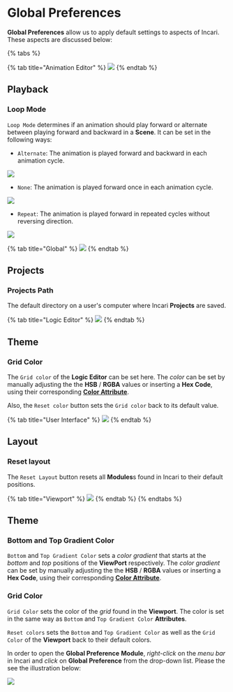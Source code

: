 # Global Preferences 
**Global Preferences** allow us to apply default settings to aspects of Incari. These aspects are discussed below:

{% tabs %}

{% tab title="Animation Editor" %}
![](../.gitbook/assets/interface/global-preferences/animation-editor.png)
{% endtab %}

## Playback
### Loop Mode 
`Loop Mode` determines if an animation should play forward or alternate between playing forward and backward in a **Scene**. It can be set in the following ways:
* `Alternate`: The animation is played forward and backward in each animation cycle.
  
![](../.gitbook/assets/interpolation-mode-alternate.gif)

* `None`: The animation is played forward once in each animation cycle.

![](../.gitbook/assets/interpolation-mode-once.gif)

* `Repeat`: The animation is played forward in repeated cycles without reversing direction.

![](../.gitbook/assets/interpolation-mode-repeat.gif)


{% tab title="Global" %}
![](../.gitbook/assets/interface/global-preferences/global.png)
{% endtab %}

## Projects
### Projects Path
The default directory on a user's computer where Incari **Projects** are saved. 

{% tab title="Logic Editor" %}
![](../.gitbook/assets/interface/global-preferences/logic-editor.png)
{% endtab %}

## Theme
### Grid Color 
The `Grid color` of the **Logic Editor** can be set here. The *color* can be set by manually adjusting the the **HSB** / **RGBA** values or inserting a **Hex Code**, using their corresponding [**Color Attribute**](../_archive/attributes/attribute-types/color-attributes.md).

Also, the `Reset color` button sets the `Grid color` back to its default value.

{% tab title="User Interface" %}
![](../.gitbook/assets/interface/global-preferences/user-interface.png)
{% endtab %}

## Layout 
### Reset layout
The `Reset Layout` button resets all **Modules**s found in Incari to their default positions.

{% tab title="Viewport" %}
![](../.gitbook/assets/interface/global-preferences/viewport.png)
{% endtab %}
{% endtabs %}

## Theme
### Bottom and Top Gradient Color
`Bottom` and `Top Gradient Color` sets a *color gradient* that starts at the *bottom* and *top* positions of the **ViewPort** respectively. The *color gradient* can be set by manually adjusting the the **HSB** / **RGBA** values or inserting a **Hex Code**, using their corresponding [**Color Attribute**](../_archive/attributes/attribute-types/color-attributes.md).

### Grid Color
`Grid Color` sets the color of the *grid* found in the **Viewport**. The color is set in the same way as `Bottom` and `Top Gradient Color` **Attributes**.

`Reset colors` sets the `Bottom` and `Top Gradient Color` as well as the `Grid Color` of the **Viewport** back to their default colors. 

In order to open the **Global Preference** **Module**, *right-click* on the *menu bar* in Incari and *click* on **Global Preference** from the drop-down list. Please the see the illustration below:

 ![](../.gitbook/assets/interface/global-preferences/open-global-preferences.PNG)
